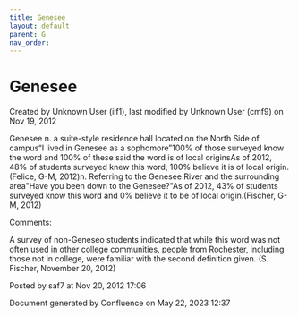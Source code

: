 ```yaml
---
title: Genesee
layout: default
parent: G
nav_order:
---
```


# Genesee

Created by  Unknown User (iif1), last modified by  Unknown User (cmf9) on Nov 19, 2012

Genesee n. a suite-style residence hall located on the North Side of campus“I lived in Genesee as a sophomore”100% of those surveyed know the word and 100% of these said the word is of local originsAs of 2012, 48% of students surveyed knew this word, 100% believe it is of local origin.(Felice, G-M, 2012)n. Referring to the Genesee River and the surrounding area&quot;Have you been down to the Genesee?&quot;As of 2012, 43% of students surveyed know this word and 0% believe it to be of local origin.(Fischer, G-M, 2012)

Comments:

A survey of non-Geneseo students indicated that while this word was not often used in other college communities, people from Rochester, including those not in college, were familiar with the second definition given. (S. Fischer, November 20, 2012)

Posted by saf7 at Nov 20, 2012 17:06

Document generated by Confluence on May 22, 2023 12:37


